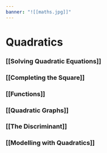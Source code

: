 ```yaml
---
banner: "![[maths.jpg]]"
---
```

# Quadratics

### [[Solving Quadratic Equations]]

### [[Completing the Square]]

### [[Functions]]

### [[Quadratic Graphs]]

### [[The Discriminant]]

### [[Modelling with Quadratics]]